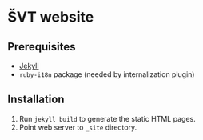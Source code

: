 ŠVT website
===========

## Prerequisites ##

* [Jekyll](http://jekyllrb.com/docs/installation/)
* `ruby-i18n` package (needed by internalization plugin)

## Installation ##

1. Run `jekyll build` to generate the static HTML pages.
2. Point web server to `_site` directory.
